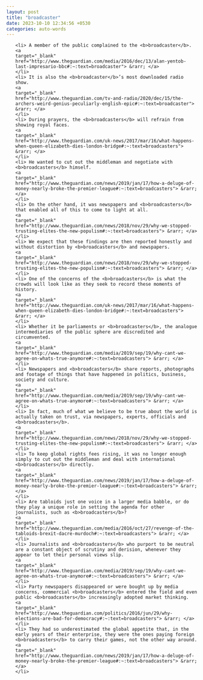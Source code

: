 ```yaml
---
layout: post
title: "broadcaster"
date: 2023-10-10 12:34:56 +0530
categories: auto-words
---
```

<ol>

    <li> A member of the public complained to the <b>broadcaster</b>.
    <a 
    target="_blank" 
    href="http://www.theguardian.com/media/2016/dec/13/alan-yentob-last-impresario-bbc#:~:text=broadcaster"> &rarr; </a>
    </li>
    <li> It is also the <b>broadcaster</b>’s most downloaded radio show.
    <a 
    target="_blank" 
    href="http://www.theguardian.com/tv-and-radio/2020/dec/15/the-archers-weird-genius-peculiarly-english-epic#:~:text=broadcaster"> &rarr; </a>
    </li>
    <li> During prayers, the <b>broadcasters</b> will refrain from showing royal faces.
    <a 
    target="_blank" 
    href="http://www.theguardian.com/uk-news/2017/mar/16/what-happens-when-queen-elizabeth-dies-london-bridge#:~:text=broadcasters"> &rarr; </a>
    </li>
    <li> He wanted to cut out the middleman and negotiate with <b>broadcasters</b> himself.
    <a 
    target="_blank" 
    href="http://www.theguardian.com/news/2019/jan/17/how-a-deluge-of-money-nearly-broke-the-premier-league#:~:text=broadcasters"> &rarr; </a>
    </li>
    <li> On the other hand, it was newspapers and <b>broadcasters</b> that enabled all of this to come to light at all.
    <a 
    target="_blank" 
    href="http://www.theguardian.com/news/2018/nov/29/why-we-stopped-trusting-elites-the-new-populism#:~:text=broadcasters"> &rarr; </a>
    </li>
    <li> We expect that these findings are then reported honestly and without distortion by <b>broadcasters</b> and newspapers.
    <a 
    target="_blank" 
    href="http://www.theguardian.com/news/2018/nov/29/why-we-stopped-trusting-elites-the-new-populism#:~:text=broadcasters"> &rarr; </a>
    </li>
    <li> One of the concerns of the <b>broadcasters</b> is what the crowds will look like as they seek to record these moments of history.
    <a 
    target="_blank" 
    href="http://www.theguardian.com/uk-news/2017/mar/16/what-happens-when-queen-elizabeth-dies-london-bridge#:~:text=broadcasters"> &rarr; </a>
    </li>
    <li> Whether it be parliaments or <b>broadcasters</b>, the analogue intermediaries of the public sphere are discredited and circumvented.
    <a 
    target="_blank" 
    href="http://www.theguardian.com/media/2019/sep/19/why-cant-we-agree-on-whats-true-anymore#:~:text=broadcasters"> &rarr; </a>
    </li>
    <li> Newspapers and <b>broadcasters</b> share reports, photographs and footage of things that have happened in politics, business, society and culture.
    <a 
    target="_blank" 
    href="http://www.theguardian.com/media/2019/sep/19/why-cant-we-agree-on-whats-true-anymore#:~:text=broadcasters"> &rarr; </a>
    </li>
    <li> In fact, much of what we believe to be true about the world is actually taken on trust, via newspapers, experts, officials and <b>broadcasters</b>.
    <a 
    target="_blank" 
    href="http://www.theguardian.com/news/2018/nov/29/why-we-stopped-trusting-elites-the-new-populism#:~:text=broadcasters"> &rarr; </a>
    </li>
    <li> To keep global rights fees rising, it was no longer enough simply to cut out the middleman and deal with international <b>broadcasters</b> directly.
    <a 
    target="_blank" 
    href="http://www.theguardian.com/news/2019/jan/17/how-a-deluge-of-money-nearly-broke-the-premier-league#:~:text=broadcasters"> &rarr; </a>
    </li>
    <li> Are tabloids just one voice in a larger media babble, or do they play a unique role in setting the agenda for other journalists, such as <b>broadcasters</b>?
    <a 
    target="_blank" 
    href="http://www.theguardian.com/media/2016/oct/27/revenge-of-the-tabloids-brexit-dacre-murdoch#:~:text=broadcasters"> &rarr; </a>
    </li>
    <li> Journalists and <b>broadcasters</b> who purport to be neutral are a constant object of scrutiny and derision, whenever they appear to let their personal views slip.
    <a 
    target="_blank" 
    href="http://www.theguardian.com/media/2019/sep/19/why-cant-we-agree-on-whats-true-anymore#:~:text=broadcasters"> &rarr; </a>
    </li>
    <li> Party newspapers disappeared or were bought up by media concerns, commercial <b>broadcasters</b> entered the field and even public <b>broadcasters</b> increasingly adopted market thinking.
    <a 
    target="_blank" 
    href="http://www.theguardian.com/politics/2016/jun/29/why-elections-are-bad-for-democracy#:~:text=broadcasters"> &rarr; </a>
    </li>
    <li> They had so underestimated the global appetite that, in the early years of their enterprise, they were the ones paying foreign <b>broadcasters</b> to carry their games, not the other way around.
    <a 
    target="_blank" 
    href="http://www.theguardian.com/news/2019/jan/17/how-a-deluge-of-money-nearly-broke-the-premier-league#:~:text=broadcasters"> &rarr; </a>
    </li>